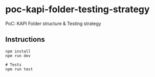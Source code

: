 # poc-kapi-folder-testing-strategy
PoC: KAPI Folder structure &amp; Testing strategy


## Instructions

    npm install
    npm run dev

    # Tests
    npm run test
